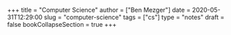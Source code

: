 +++
title = "Computer Science"
author = ["Ben Mezger"]
date = 2020-05-31T12:29:00
slug = "computer-science"
tags = ["cs"]
type = "notes"
draft = false
bookCollapseSection = true
+++
